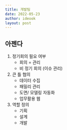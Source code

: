 ```yaml
---
title: 개발팀
date: 2022-05-23
author: ideook
layout: post
---
```


## 아젠다

1. 정기회의 필요 여부
   - 회의 = 관리
   - 비 정기 회의 (이슈 관리)
2. 큰 틀 협의
   - 데이터 수집
   - 패밀리 관리
   - 도면/ 모델링 자동화
   - 업무활용 웹
3. 역할 정의
   - 기획
   - 설계
   - 개발
